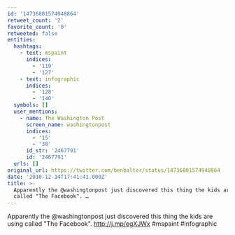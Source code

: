 ```yaml
---
id: '14736801574948864'
retweet_count: '2'
favorite_count: '0'
retweeted: false
entities:
  hashtags:
    - text: mspaint
      indices:
        - '119'
        - '127'
    - text: infographic
      indices:
        - '128'
        - '140'
  symbols: []
  user_mentions:
    - name: The Washington Post
      screen_name: washingtonpost
      indices:
        - '15'
        - '30'
      id_str: '2467791'
      id: '2467791'
  urls: []
original_url: https://twitter.com/benbalter/status/14736801574948864
date: '2010-12-14T17:41:41.000Z'
title: >-
  Apparently the @washingtonpost just discovered this thing the kids are using
  called "The Facebook". …
---
```


Apparently the @washingtonpost just discovered this thing the kids are using called "The Facebook". http://j.mp/egXJWx #mspaint #infographic